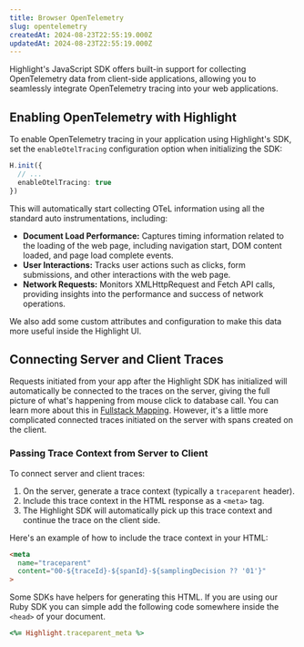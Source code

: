 ```yaml
---
title: Browser OpenTelemetry
slug: opentelemetry
createdAt: 2024-08-23T22:55:19.000Z
updatedAt: 2024-08-23T22:55:19.000Z
---
```


Highlight's JavaScript SDK offers built-in support for collecting OpenTelemetry data from client-side applications, allowing you to seamlessly integrate OpenTelemetry tracing into your web applications.

## Enabling OpenTelemetry with Highlight

To enable OpenTelemetry tracing in your application using Highlight's SDK, set the `enableOtelTracing` configuration option when initializing the SDK:

```ts
H.init({
  // ...
  enableOtelTracing: true
})
```

This will automatically start collecting OTeL information using all the standard auto instrumentations, including:

* **Document Load Performance:** Captures timing information related to the loading of the web page, including navigation start, DOM content loaded, and page load complete events.
* **User Interactions:** Tracks user actions such as clicks, form submissions, and other interactions with the web page.
* **Network Requests:** Monitors XMLHttpRequest and Fetch API calls, providing insights into the performance and success of network operations.

We also add some custom attributes and configuration to make this data more useful inside the Highlight UI.

## Connecting Server and Client Traces

Requests initiated from your app after the Highlight SDK has initialized will automatically be connected to the traces on the server, giving the full picture of what's happening from mouse click to database call. You can learn more about this in [Fullstack Mapping](https://www.highlight.io/docs/getting-started/frontend-backend-mapping). However, it's a little more complicated connected traces initiated on the server with spans created on the client.

### Passing Trace Context from Server to Client

To connect server and client traces:

1. On the server, generate a trace context (typically a `traceparent` header).
2. Include this trace context in the HTML response as a `<meta>` tag.
3. The Highlight SDK will automatically pick up this trace context and continue the trace on the client side.

Here's an example of how to include the trace context in your HTML:

```html
<meta
  name="traceparent"
  content="00-${traceId}-${spanId}-${samplingDecision ?? '01'}"
>
```

Some SDKs have helpers for generating this HTML. If you are using our Ruby SDK you can simple add the following code somewhere inside the `<head>` of your document.

```rb
<%= Highlight.traceparent_meta %>
```
